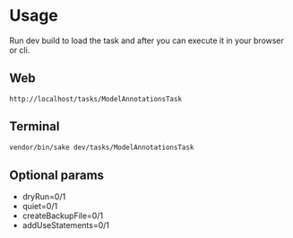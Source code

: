 # Usage

Run dev build to load the task and after you can execute it in your browser or cli.

## Web

```
http://localhost/tasks/ModelAnnotationsTask
```

## Terminal

```bash
vendor/bin/sake dev/tasks/ModelAnnotationsTask
```

## Optional params
* dryRun=0/1
* quiet=0/1
* createBackupFile=0/1
* addUseStatements=0/1
